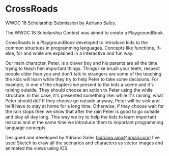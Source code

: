 # CrossRoads
WWDC 18 Scholarship Submission by Adriano Sales.

The WWDC 18 Scholarship Contest was aimed to create a PlaygroundBook. 

CrossRoads is a PlaygroundBook developed to introduce kids to the common structues in programming languages. Concepts like functions, if-else, for and while are explained in a interactive and fun way. 

Our main character, Peter, is a clever boy and his parents are all the time trying to teach him important things. Things like brush your teeth, respect people older than you and don't talk to strangers are some of the teaching the kids will learn while they try to help Peter to take some decisions. 
For example, in one of the chapters we present to the kids a scene and it's raining outside. They should choose an action to Peter using the while structure. In this case, it's presented something like:  while it's raining, what Peter should do? 
If they choose go outside anyway, Peter will be sick and he'll have to stay at home for a long time. Otherwise, if they choose wait for the rain stops then we show that after the rain Peter is good to go outside and play all day long. This way we try to help the kids to learn important lessons and at the same time we introduce them to important programming language concepts.

Designed and developed by Adriano Sales (adriano.smn@gmail.com)
I've used Sketch to draw all the scenarios and characters as vector images and animated the views using iOS.
